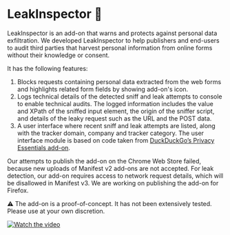 # LeakInspector 🎇

LeakInspector is an add-on that warns and protects against personal data exfiltration. We developed LeakInspector to help publishers and end-users to audit third parties that harvest personal information from online forms without their knowledge or consent.

It has the following features:
 1. Blocks requests containing personal data extracted from the web forms and highlights related form fields by showing add-on's icon.
 2. Logs technical details of the detected sniff and leak attempts to console to enable technical audits. The logged information includes the value and XPath of the sniffed input element, the origin of the sniffer script, and details of the leaky request such as the URL and the POST data.
 3. A user interface where recent sniff and leak attempts are listed, along with the tracker domain, company and tracker category. The user interface module is based on code taken from [DuckDuckGo’s Privacy Essentials add-on](https://chrome.google.com/webstore/detail/duckduckgo-privacy-essent/bkdgflcldnnnapblkhphbgpggdiikppg?hl=en).
 
Our attempts to publish the add-on on the Chrome Web Store failed, because new uploads of Manifest v2 add-ons are not accepted. For leak detection, our add-on requires access to network request details, which will be disallowed in Manifest v3. We are working on publishing the add-on for Firefox.

⚠️ The add-on is a proof-of-concept. It has not been extensively tested. Please use at your own discretion.

[![Watch the video](https://homes.esat.kuleuven.be/~asenol/leaky-forms/ss/ext_1_moz.png)](https://homes.esat.kuleuven.be/~asenol/leaky-forms/videos/ext_mozilla.webm)
